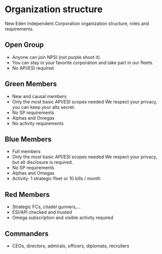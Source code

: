 # Organization structure

New Eden Independent Corporation organization structure, roles and requirements.

## Open Group

- Anyone can join NPSI (not purple shoot it) 
- You can stay in your favorite corporation and take part in our fleets.
- No API/ESI required

## Green Members

- New and causal members
- Only the most basic API/ESI scopes needed
   We respect your privacy, you can keep your alts secret.
- No SP requirements
- Alphas and Omegas
- No activity requirements

## Blue Members

- Full members
- Only the most basic API/ESI scopes needed
   We respect your privacy, but alt disclosure is required.
- No SP requirements
- Alphas and Omegas
- Activity: 1 strategic fleet or 10 kills / month

## Red Members

- Strategic FCs, citadel gunners,...
- ESI/API checked and trusted
- Omega subscription and visible activity required

## Commanders

- CEOs, directors, admirals, officers, diplomats, recruiters




